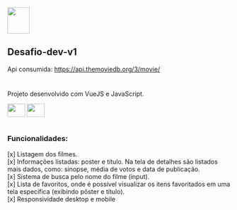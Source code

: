 <img height="60" width="50" src="https://www.themoviedb.org/assets/2/v4/logos/v2/blue_square_1-5bdc75aaebeb75dc7ae79426ddd9be3b2be1e342510f8202baf6bffa71d7f5c4.svg" />

## Desafio-dev-v1
Api consumida: https://api.themoviedb.org/3/movie/
 #
Projeto desenvolvido com VueJS e JavaScript. 
<div style="display: inline-block">
  <img align="center" height="30" width="40" src="https://cdn.jsdelivr.net/gh/devicons/devicon/icons/javascript/javascript-original.svg" />
  <img align="center" height="30" width="40" src="https://cdn.jsdelivr.net/gh/devicons/devicon/icons/vuejs/vuejs-original-wordmark.svg" />
</div>

#

### Funcionalidades:

 [x] Listagem dos filmes. <br>
 [x] Informações listadas: poster e  título. Na tela de detalhes são listados mais dados, como:  sinopse, média de votos e data de publicação. <br>
 [x] Sistema de busca pelo nome do filme (input). <br>
 [x] Lista de favoritos, onde é possível visualizar os itens favoritados em uma tela específica (exibindo pôster e título). <br>
 [x] Responsividade desktop e mobile <br>
